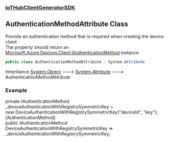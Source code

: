 ### [IoTHubClientGeneratorSDK](IoTHubClientGeneratorSDK.md 'IoTHubClientGeneratorSDK')

## AuthenticationMethodAttribute Class

Provide an authentication method that is required when creating the device client  
The property should return an [Microsoft.Azure.Devices.Client.IAuthenticationMethod](https://docs.microsoft.com/en-us/dotnet/api/Microsoft.Azure.Devices.Client.IAuthenticationMethod 'Microsoft.Azure.Devices.Client.IAuthenticationMethod') instance

```csharp
public class AuthenticationMethodAttribute : System.Attribute
```

Inheritance [System.Object](https://docs.microsoft.com/en-us/dotnet/api/System.Object 'System.Object') &#129106; [System.Attribute](https://docs.microsoft.com/en-us/dotnet/api/System.Attribute 'System.Attribute') &#129106; AuthenticationMethodAttribute

### Example
private IAuthenticationMethod _deviceAuthenticationWithRegistrySymmetricKey =  
     new DeviceAuthenticationWithRegistrySymmetricKey("deviceId", "key");  
[AuthenticationMethod]  
public IAuthenticationMethod DeviceAuthenticationWithRegistrySymmetricKey => _deviceAuthenticationWithRegistrySymmetricKey;